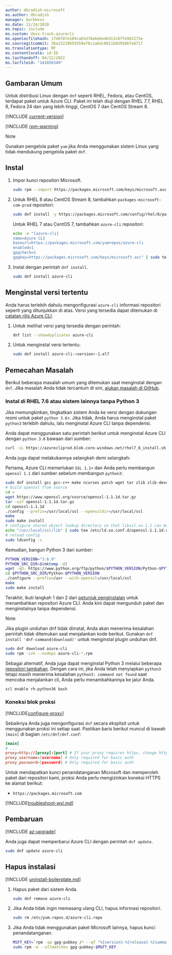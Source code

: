 ```yaml
---
author: dbradish-microsoft
ms.author: dbradish
manager: barbkess
ms.date: 11/24/2020
ms.topic: include
ms.custom: devx-track-azurecli
ms.openlocfilehash: 17d6f87e189cab5d78a6e6e46d13c8ffe9d2275e
ms.sourcegitcommit: 36a23229659359ef8c1a6dc8011b039306fe6717
ms.translationtype: MT
ms.contentlocale: id-ID
ms.lasthandoff: 04/12/2022
ms.locfileid: "141656349"
---
```

## <a name="overview"></a>Gambaran Umum

Untuk distribusi Linux dengan `dnf` seperti RHEL, Fedora, atau CentOS, terdapat paket untuk Azure CLI. Paket ini telah diuji dengan RHEL 7.7, RHEL 8, Fedora 24 dan yang lebih tinggi, CentOS 7 dan CentOS Stream 8.

[!INCLUDE [current-version](current-version.md)]

[!INCLUDE [rpm-warning](rpm-warning.md)]

> [!NOTE]
>
> Gunakan pengelola paket `yum` jika Anda menggunakan sistem Linux yang tidak mendukung pengelola paket `dnf`.

## <a name="install"></a>Instal

1. Impor kunci repositori Microsoft.

   ```bash
   sudo rpm --import https://packages.microsoft.com/keys/microsoft.asc
   ```

2. Untuk RHEL 8 atau CentOS Stream 8, tambahkan `packages-microsoft-com-prod` repositori:

   ```bash
   sudo dnf install -y https://packages.microsoft.com/config/rhel/8/packages-microsoft-prod.rpm
   ```

   Untuk RHEL 7 atau CentOS 7, tambahkan `azure-cli` repositori:

   ```bash
   echo -e "[azure-cli]
   name=Azure CLI
   baseurl=https://packages.microsoft.com/yumrepos/azure-cli
   enabled=1
   gpgcheck=1
   gpgkey=https://packages.microsoft.com/keys/microsoft.asc" | sudo tee /etc/yum.repos.d/azure-cli.repo
   ```

3. Instal dengan perintah `dnf install`.

   ```bash
   sudo dnf install azure-cli
   ```

## <a name="install-specific-version"></a>Menginstal versi tertentu

Anda harus terlebih dahulu mengonfigurasi `azure-cli` informasi repositori seperti yang ditunjukkan di atas. Versi yang tersedia dapat ditemukan di [catatan rilis Azure CLI](../release-notes-azure-cli.md).

1. Untuk melihat versi yang tersedia dengan perintah:

   ```bash
   dnf list --showduplicates azure-cli
   ```

2. Untuk menginstal versi tertentu:

   ```bash
   sudo dnf install azure-cli-<version>-1.el7
   ```

## <a name="troubleshooting"></a>Pemecahan Masalah

Berikut beberapa masalah umum yang ditemukan saat menginstal dengan `dnf`. Jika masalah Anda tidak tercantum di sini, [ajukan masalah di GitHub](https://github.com/Azure/azure-cli/issues).

### <a name="install-on-rhel-76-or-other-systems-without-python-3"></a>Instal di RHEL 7.6 atau sistem lainnya tanpa Python 3

Jika memungkinkan, tingkatkan sistem Anda ke versi dengan dukungan resmi untuk paket `python 3.6+`. Jika tidak, Anda harus menginstal paket `python3` terlebih dahulu, lalu menginstal Azure CLI tanpa dependensi.

Anda dapat menggunakan satu perintah berikut untuk menginstal Azure CLI dengan `python 3.6` bawaan dari sumber:

```bash
curl -sL https://azurecliprod.blob.core.windows.net/rhel7_6_install.sh | sudo bash
```

Anda juga dapat melakukannya selangkah demi selangkah:

Pertama, Azure CLI memerlukan `SSL 1.1+` dan Anda perlu membangun `openssl 1.1` dari sumber sebelum membangun `python3`:

```bash
sudo dnf install gcc gcc-c++ make ncurses patch wget tar zlib zlib-devel -y
# build openssl from source
cd ~
wget https://www.openssl.org/source/openssl-1.1.1d.tar.gz
tar -xzf openssl-1.1.1d.tar.gz
cd openssl-1.1.1d
./config --prefix=/usr/local/ssl --openssldir=/usr/local/ssl
make
sudo make install
# configure shared object lookup directory so that libssl.so.1.1 can be found
echo "/usr/local/ssl/lib" | sudo tee /etc/ld.so.conf.d/openssl-1.1.1d.conf
# reload config
sudo ldconfig -v
```

Kemudian, bangun Python 3 dari sumber:

```bash
PYTHON_VERSION="3.6.9"
PYTHON_SRC_DIR=$(mktemp -d)
wget -qO- https://www.python.org/ftp/python/$PYTHON_VERSION/Python-$PYTHON_VERSION.tgz | tar -xz -C "$PYTHON_SRC_DIR"
cd $PYTHON_SRC_DIR/Python-$PYTHON_VERSION
./configure --prefix=/usr --with-openssl=/usr/local/ssl
make
sudo make install
```

Terakhir, ikuti langkah 1 dan 2 dari [petunjuk penginstalan](#install) untuk menambahkan repositori Azure CLI. Anda kini dapat mengunduh paket dan menginstalnya tanpa dependensi.

> [!NOTE]
>
> Jika plugin unduhan dnf tidak diinstal, Anda akan menerima kesalahan perintah tidak ditemukan saat menjalankan kode berikut. Gunakan `dnf install 'dnf-command(download)'` untuk menginstal plugin unduhan dnf.

```bash
sudo dnf download azure-cli
sudo rpm -ivh --nodeps azure-cli-*.rpm
```

Sebagai alternatif, Anda juga dapat menginstal Python 3 melalui beberapa [repositori tambahan](https://developers.redhat.com/blog/2018/08/13/install-python3-rhel/). Dengan cara ini, jika Anda telah menyiapkan `python3` tetapi masih menerima kesalahan `python3: command not found` saat mencoba menjalankan cli, Anda perlu menambahkannya ke jalur Anda.

```bash
scl enable rh-python36 bash
```

### <a name="proxy-blocks-connection"></a>Koneksi blok proksi

[!INCLUDE[configure-proxy](configure-proxy.md)]

Sebaiknya Anda juga mengonfigurasi `dnf` secara eksplisit untuk menggunakan proksi ini setiap saat. Pastikan baris berikut muncul di bawah `[main]` di bagian `/etc/dnf/dnf.conf`:

```dnf.conf
[main]
# ...
proxy=http://[proxy]:[port] # If your proxy requires https, change http->https
proxy_username=[username] # Only required for basic auth
proxy_password=[password] # Only required for basic auth
```

Untuk mendapatkan kunci penandatanganan Microsoft dan memperoleh paket dari repositori kami, proksi Anda perlu mengizinkan koneksi HTTPS ke alamat berikut:

* `https://packages.microsoft.com`

[!INCLUDE[troubleshoot-wsl.md](troubleshoot-wsl.md)]

## <a name="update"></a>Pembaruan

[!INCLUDE [az-upgrade](az-upgrade.md)]

Anda juga dapat memperbarui Azure CLI dengan perintah `dnf update`.

```bash
sudo dnf update azure-cli
```

## <a name="uninstall"></a>Hapus instalasi

[!INCLUDE [uninstall-boilerplate.md](uninstall-boilerplate.md)]

1. Hapus paket dari sistem Anda.

   ```bash
   sudo dnf remove azure-cli
   ```

2. Jika Anda tidak ingin memasang ulang CLI, hapus informasi repositori.

   ```bash
   sudo rm /etc/yum.repos.d/azure-cli.repo
   ```

3. Jika Anda tidak menggunakan paket Microsoft lainnya, hapus kunci penandatanganan.

   ```bash
   MSFT_KEY=`rpm -qa gpg-pubkey /* --qf "%{version}-%{release} %{summary}\n" | grep Microsoft | awk '{print $1}'`
   sudo rpm -e --allmatches gpg-pubkey-$MSFT_KEY
   ```